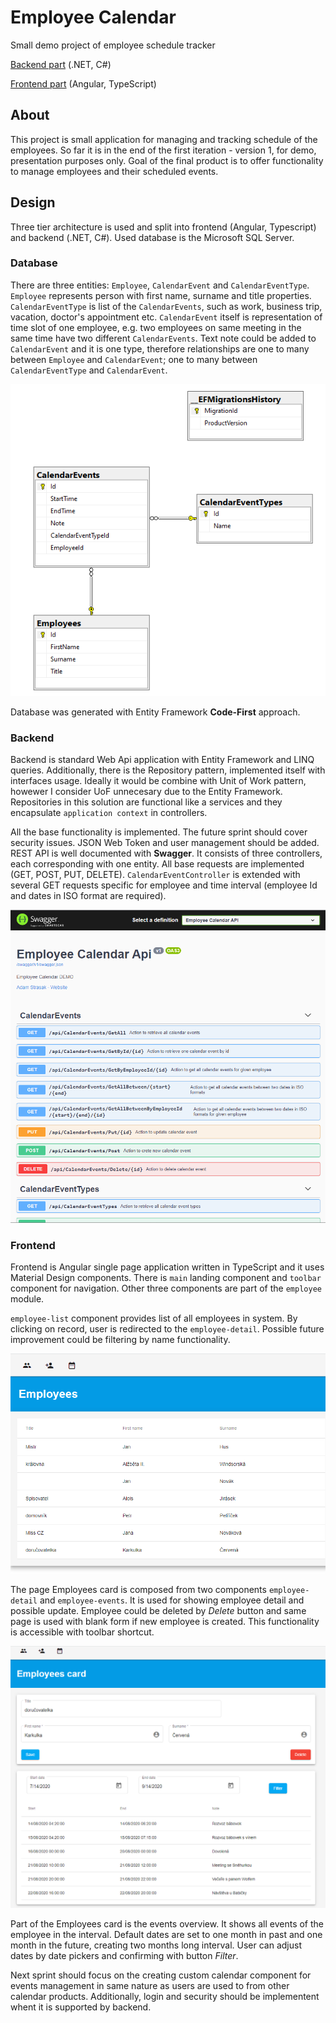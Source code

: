 # Employee Calendar
Small demo project of employee schedule tracker

[Backend part](https://github.com/strasaa/EmployeeCalendarAPI) (.NET, C#) 

[Frontend part](https://github.com/strasaa/events-app) (Angular, TypeScript)

## About
This project is small application for managing and tracking schedule of the employees. So far it is in the end of the first iteration - version 1, for demo, 
presentation purposes only. 
Goal of the final product is to offer functionality to manage employees and their scheduled events.

## Design
Three tier architecture is used and split into frontend (Angular, Typescript) and backend (.NET, C#). Used database is the Microsoft SQL Server.

### Database
There are three entities: `Employee`, `CalendarEvent` and `CalendarEventType`.
`Employee` represents person with first name, surname and title properties. `CalendarEventType` is list of the `CalendarEvents`, 
such as work, business trip, vacation, doctor's appointment etc. `CalendarEvent` itself is representation of time slot of one employee, 
e.g. two employees on same meeting in the same time have two different `CalendarEvents`. Text note could be added to `CalendarEvent` and it is one type, 
therefore relationships are one to many between `Employee` and `CalendarEvent`; one to many between `CalendarEventType` and `CalendarEvent`.

![Database](https://github.com/strasaa/EmployeeCalendarAPI/blob/master/database.png?raw=true)

Database was generated with Entity Framework **Code-First** approach.

### Backend 
Backend is standard Web Api application with Entity Framework and LINQ queries. 
Additionally, there is the Repository pattern, implemented itself with interfaces usage. 
Ideally it would be combine with Unit of Work pattern, howewer I consider UoF unnecesary due to the Entity Framework. 
Repositories in this solution are functional like a services and they encapsulate `application context` in controllers.

All the base functionality is implemented. The future sprint should cover security issues. JSON Web Token and user management should be added. 
REST API is well documented with **Swagger**. It consists of three controllers, each corresponding with one entity. 
All base requests are implemented (GET, POST, PUT, DELETE). `CalendarEventController` is  extended with several GET requests specific for employee and time interval 
(employee Id and dates in ISO format are required).

![API](https://github.com/strasaa/EmployeeCalendarAPI/blob/master/api.png?raw=true)

### Frontend
Frontend is Angular single page application written in TypeScript and it uses Material Design components. 
There is `main` landing component and `toolbar` component for navigation. Other three components are part of the `employee` module.
  
`employee-list` component provides list of all employees in system. By clicking on record, user is redirected to the `employee-detail`. 
Possible future improvement could be filtering by name functionality.

![Employee list page](https://github.com/strasaa/events-app/blob/master/employee-list.png?raw=true)

The page Employees card is composed from two components `employee-detail` and `employee-events`. 
It is used for showing employee detail and possible update. 
Employee could be deleted by *Delete* button and same page is used with blank form if new employee is created. 
This functionality is accessible with toolbar shortcut. 

![Employee detail page](https://github.com/strasaa/events-app/blob/master/employee-detail.png?raw=true)

Part of the Employees card is the events overview. 
It shows all events of the employee in the interval. 
Default dates are set to one month in past and one month in the future, creating two months long interval. 
User can adjust dates by date pickers and confirming with button *Filter*. 

Next sprint should focus on the creating custom calendar component for events management in same nature as users are used to from other calendar products. 
Additionally, login and security should be implementent whent it is supported by backend.

